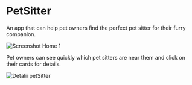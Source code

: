 # PetSitter
 An app that can help pet owners find the perfect pet sitter for their furry companion.
 
![Screenshot Home 1](https://github.com/marauder36/PetSitter/assets/158584558/d753015f-676a-47c6-b83f-835af90ff596)

Pet owners can see quickly which pet sitters are near them and click on their cards for details.

![Detalii petSitter](https://github.com/marauder36/PetSitter/assets/158584558/b852c5b6-0fe8-47f2-b83f-ffbfcd978efd)
